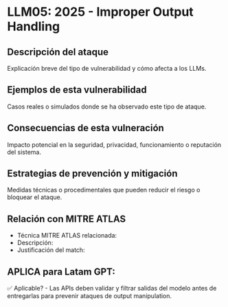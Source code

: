 # LLM05: 2025 - Improper Output Handling

## Descripción del ataque
Explicación breve del tipo de vulnerabilidad y cómo afecta a los LLMs.

## Ejemplos de esta vulnerabilidad
Casos reales o simulados donde se ha observado este tipo de ataque.

## Consecuencias de esta vulneración
Impacto potencial en la seguridad, privacidad, funcionamiento o reputación del sistema.

## Estrategias de prevención y mitigación
Medidas técnicas o procedimentales que pueden reducir el riesgo o bloquear el ataque.

## Relación con MITRE ATLAS

- Técnica MITRE ATLAS relacionada: 
- Descripción:
- Justificación del match: 

## APLICA para Latam GPT:
✅ Aplicable? - Las APIs deben validar y filtrar salidas del modelo antes de entregarlas para prevenir ataques de output manipulation.
